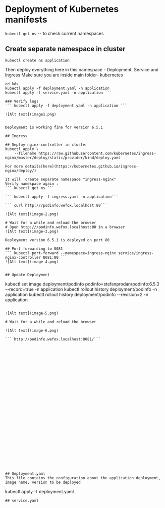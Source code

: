 # Deployment of Kubernetes manifests

``` kubectl get ns ``` -- to check current namespaces
## Create separate namespace in cluster

``` kubectl create ns application ```

Then deploy everything here in this namespace - Deployment, Service and Ingress 
Make sure you are inside main folder- kubernetes 

``` 
cd k8s
kubectl apply -f deployment.yaml -n application
kubectl apply -f service.yaml -n application ```

### Verify logs 
``` kubectl apply -f deployment.yaml -n application ```

![Alt text](image1.png)


Deployment is working fine for version 6.5.1

## Ingress 

## Deploy nginx-controller in cluster
kubectl apply \
    --filename https://raw.githubusercontent.com/kubernetes/ingress-nginx/master/deploy/static/provider/kind/deploy.yaml

For more details[here](https://kubernetes.github.io/ingress-nginx/deploy/)

It will  create separate namespace "ingress-nginx" 
Verify namespace again :
``` kubectl get ns ```

``` kubectl apply -f ingress.yaml -n application```

``` curl http:///podinfo.wefox.localhost:80```

![Alt text](image-2.png)

# Wait for a while and reload the browser
# Open http:///podinfo.wefox.localhost:80 in a browser
![Alt text](image-3.png)

Deployment version 6.5.1 is deployed on port 80

## Port forwarding to 8081
``` kubectl port-forward --namespace=ingress-nginx service/ingress-nginx-controller 8081:80 ```
![Alt text](image-4.png)


## Update Deployment
```
kubectl set image deployment/podinfo podinfo=stefanprodan/podinfo:6.5.3 --record=true -n application
kubectl rollout  history deployment/podinfo -n application
kubectl rollout  history deployment/podinfo --revision=2 -n application
```

![Alt text](image-5.png)

# Wait for a while and reload the browser 

![Alt text](image-6.png)

``` http://podinfo.wefox.localhost:8081/```






























## Deployment.yaml
This file contains the configuration about the application deployment, image name, version to be deployed 
```
kubectl apply -f deployment.yaml
```
## service.yaml

